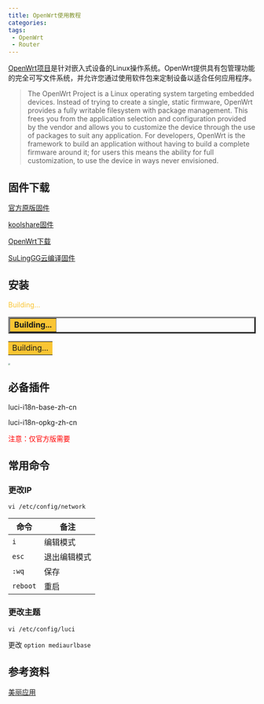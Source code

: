```yaml
---
title: OpenWrt使用教程
categories:
tags:
 - OpenWrt
 - Router
---
```


[OpenWrt项目](https://openwrt.org/)是针对嵌入式设备的Linux操作系统。OpenWrt提供具有包管理功能的完全可写文件系统，并允许您通过使用软件包来定制设备以适合任何应用程序。

<!--more-->

> The OpenWrt Project is a Linux operating system targeting embedded devices. Instead of trying to create a single, static firmware, OpenWrt provides a fully writable filesystem with package management. This frees you from the application selection and configuration provided by the vendor and allows you to customize the device through the use of packages to suit any application. For developers, OpenWrt is the framework to build an application without having to build a complete firmware around it; for users this means the ability for full customization, to use the device in ways never envisioned.

## 固件下载

<a href="https://downloads.openwrt.org/" target="_blank">官方原版固件</a>

<a href="https://firmware.koolshare.cn/" target="_blank">koolshare固件</a>

<a href="https://openwrt.download/" target="_blank">OpenWrt下载</a>

<a href="https://github.com/SuLingGG/OpenWrt-Rpi/actions/" target="_blank">SuLingGG云编译固件</a>

## 安装

<font color=#FAC533>Building...</font>

<table border="3"><tr><td bgcolor=#FAC533><center><b>Building...</b></center></td></tr></table>

<table><tr><td bgcolor=#FAC533>Building...</td></tr></table>

<img src="https://cdn.pixabay.com/photo/2017/06/16/07/26/under-construction-2408062_960_720.png" style="zoom:25%;" />

## 必备插件

luci-i18n-base-zh-cn

luci-i18n-opkg-zh-cn

<font color=red>注意：仅官方版需要</font>

## 常用命令

### 更改IP
```
vi /etc/config/network
```

| 命令     | 备注         |
| -------- | ------------ |
| `i`      | 编辑模式     |
| `esc`    | 退出编辑模式 |
| `:wq`    | 保存         |
| `reboot` | 重启         |

### 更改主题
```
vi /etc/config/luci
```

更改 `option mediaurlbase`

## 参考资料

[美丽应用](https://mlapp.cn/)